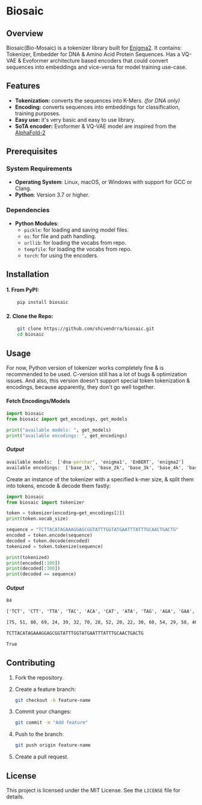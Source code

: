 # Biosaic
## Overview
Biosaic(Bio-Mosaic) is a tokenizer library built for [Enigma2](https://github.com/shivendrra/enigma2). It contains: Tokenizer, Embedder for DNA & Amino Acid Protein Sequences. Has a VQ-VAE & Evoformer architecture based encoders that could convert sequences into embeddings and vice-versa for model training use-case.

## Features
- **Tokenization:** converts the sequences into K-Mers. *(for DNA only)*
- **Encoding:** converts sequences into embeddings for classification, training purposes.
- **Easy use:** it's very basic and easy to use library.
- **SoTA encoder:** Evoformer & VQ-VAE model are inspired from the [AlphaFold-2](https://www.biorxiv.org/content/10.1101/2024.12.02.626366v1.full)

## Prerequisites
### System Requirements
- **Operating System**: Linux, macOS, or Windows with support for GCC or Clang.
- **Python**: Version 3.7 or higher.

### Dependencies
- **Python Modules**:
  - `pickle`: for loading and saving model files.
  - `os`: for file and path handling.
  - `urllib`: for loading the vocabs from repo.
  - `tempfile`: for loading the vocabs from repo.
  - `torch`: for using the encoders.

## Installation
#### 1. From PyPI:
```cmd
	pip install biosaic
```

#### 2. Clone the Repo:
```bash
	git clone https://github.com/shivendrra/biosaic.git
	cd biosaic
```


## Usage
For now, Python version of tokenizer works completely fine & is recommended to be used. C-version still has a lot of bugs & optimization issues.
And also, this version doesn't support special token tokenization & encodings, because apparently, they don't go well together.

#### Fetch Encodings/Models

```python
import biosaic
from biosaic import get_encodings, get_models

print("available models: ", get_models)
print("available encodings: ", get_encodings)
```

#### ***Output***

```cmd
available models:  ['dna-perchar', 'enigma1', 'EnBERT', 'enigma2']
available encodings:  ['base_1k', 'base_2k', 'base_3k', 'base_4k', 'base_5k']
```

Create an instance of the tokenizer with a specified k-mer size, & split them into tokens, encode & decode them fastly:

```python
import biosaic
from biosaic import tokenizer

token = tokenizer(encoding=get_encodings[2])
print(token.vocab_size)

sequence = "TCTTACATAGAAAGGAGCGGTATTTGGTATGAATTTATTTGCAACTGACTG"
encoded = token.encode(sequence)
decoded = token.decode(encoded)
tokenized = token.tokenize(sequence)

print(tokenized)
print(encoded[:100])
print(decoded[:300])
print(decoded == sequence)
```

#### ***Output***

```cmd
84

['TCT', 'CTT', 'TTA', 'TAC', 'ACA', 'CAT', 'ATA', 'TAG', 'AGA', 'GAA', 'AAA', 'AAG', 'AGG', 'GGA', 'GAG', 'AGC', 'GCG', 'CGG', 'GGT', 'GTA', 'TAT', 'ATT', 'TTT', 'TTG', 'TGG', 'GGT', 'GTA', 'TAT', 'ATG', 'TGA', 'GAA', 'AAT', 'ATT', 'TTT', 'TTA', 'TAT', 'ATT', 'TTT', 'TTG', 'TGC', 'GCA', 'CAA', 'AAC', 'ACT', 'CTG', 'TGA', 'GAC', 'ACT', 'CTG', 'TG', 'G']

[75, 51, 80, 69, 24, 39, 32, 70, 28, 52, 20, 22, 30, 60, 54, 29, 58, 46, 63, 64, 71, 35, 83, 82, 78, 63, 64, 71, 34, 76, 52, 23, 35, 83, 80, 71, 35, 83, 82, 77, 56, 36, 21, 27, 50, 76, 53, 27, 50, 18, 2]

TCTTACATAGAAAGGAGCGGTATTTGGTATGAATTTATTTGCAACTGACTG

True
```

## Contributing
1. Fork the repository.

2. Create a feature branch:
   ```bash
   git checkout -b feature-name
   ```

3. Commit your changes:
   ```bash
   git commit -m "Add feature"
   ```

4. Push to the branch:
   ```bash
   git push origin feature-name
   ```

5. Create a pull request.

## License
This project is licensed under the MIT License. See the `LICENSE` file for details.